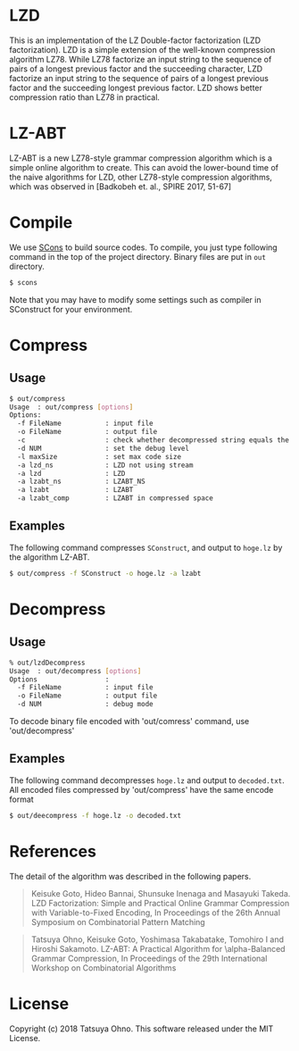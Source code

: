 # LZD
This is an implementation of the LZ Double-factor factorization (LZD factorization).
LZD is a simple extension of the well-known compression algorithm LZ78.
While LZ78 factorize an input string to the sequence of pairs of a longest previous factor and the succeeding character, 
LZD factorize an input string to the sequence of pairs of a longest previous factor and the succeeding longest previous factor.
LZD shows better compression ratio than LZ78 in practical.

# LZ-ABT
LZ-ABT is a new LZ78-style grammar compression algorithm which is a simple online algorithm to create.
This can avoid the lower-bound time of the naive algorithms for LZD, other LZ78-style compression algorithms, which was observed in [Badkobeh et. al., SPIRE 2017, 51-67]


# Compile
We use [SCons](http://www.scons.org/) to build source codes.
To compile, you just type following command in the top of the project directory.
Binary files are put in `out` directory.

```sh
$ scons
```

Note that you may have to modify some settings such as compiler in SConstruct for your environment.


# Compress
## Usage

```sh
$ out/compress
Usage  : out/compress [options]
Options: 
  -f FileName           : input file
  -o FileName           : output file
  -c                    : check whether decompressed string equals the input
  -d NUM                : set the debug level
  -l maxSize            : set max code size
  -a lzd_ns             : LZD not using stream
  -a lzd                : LZD
  -a lzabt_ns           : LZABT_NS
  -a lzabt              : LZABT
  -a lzabt_comp         : LZABT in compressed space
```


## Examples
The following command compresses `SConstruct`, and output to `hoge.lz` by the algorithm LZ-ABT.

```sh
$ out/compress -f SConstruct -o hoge.lz -a lzabt
```

# Decompress
## Usage
```sh
% out/lzdDecompress
Usage  : out/decompress [options]
Options                 : 
  -f FileName           : input file
  -o FileName           : output file
  -d NUM                : debug mode

```
To decode binary file encoded with 'out/comress' command, use 'out/decompress'

## Examples
The following command decompresses `hoge.lz`  and output to `decoded.txt`.
All encoded files compressed by 'out/compress' have the same encode format
```sh
$ out/deecompress -f hoge.lz -o decoded.txt
```

# References
The detail of the algorithm was described in the following papers.

>Keisuke Goto, Hideo Bannai, Shunsuke Inenaga and Masayuki Takeda. LZD Factorization: Simple and Practical Online Grammar Compression with Variable-to-Fixed Encoding, In Proceedings of the 26th Annual Symposium on Combinatorial Pattern Matching

>Tatsuya Ohno, Keisuke Goto, Yoshimasa Takabatake, Tomohiro I and Hiroshi Sakamoto. LZ-ABT: A Practical Algorithm for \alpha-Balanced Grammar Compression, In Proceedings of the 29th International Workshop on Combinatorial Algorithms

# License
Copyright (c) 2018 Tatsuya Ohno. This software released under the MIT License.
